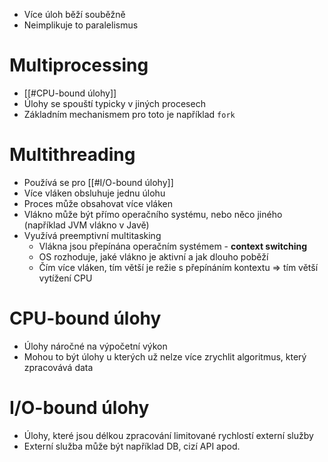- Více úloh běží souběžně
- Neimplikuje to paralelismus
# Multiprocessing
- [[#CPU-bound úlohy]]
- Úlohy se spouští typicky v jiných procesech
- Základním mechanismem pro toto je například `fork`
# Multithreading
- Používá se pro [[#I/O-bound úlohy]]
- Více vláken obsluhuje jednu úlohu
- Proces může obsahovat více vláken
- Vlákno může být přímo operačního systému, nebo něco jiného (například JVM vlákno v Javě)
- Využívá preemptivní multitasking
	- Vlákna jsou přepínána operačním systémem - **context switching**
	- OS rozhoduje, jaké vlákno je aktivní a jak dlouho poběží
	- Čím více vláken, tím větší je režie s přepínáním kontextu => tím větší vytížení CPU
# CPU-bound úlohy
- Úlohy náročné na výpočetní výkon
- Mohou to být úlohy u kterých už nelze více zrychlit algoritmus, který zpracovává data
# I/O-bound úlohy
- Úlohy, které jsou délkou zpracování limitované rychlostí externí služby 
- Externí služba může být například DB, cizí API apod.